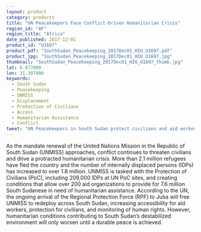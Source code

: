 ```yaml
---
layout: product
category: products
title: "UN Peacekeepers Face Conflict-Driven Humanitarian Crisis"
region_id: "AF"
region_title: "Africa"
date_published: 2017-12-01
product_id: "U1697"
product_pdf: "SouthSudan_Peacekeeping_2017Dec01_HIU_U1697.pdf"
product_jpg: "SouthSudan_Peacekeeping_2017Dec01_HIU_U1697.jpg"
thumbnail: "SouthSudan_Peacekeeping_2017Dec01_HIU_U1697_thumb.jpg"
lat: 6.877000
lon: 31.307000
keywords:
  - South Sudan
  - Peacekeeping
  - UNMISS
  - Displacement
  - Protection of Civilians
  - Access
  - Humanitarian Assistance
  - Conflict 
tweet: "UN Peacekeepers in South Sudan protect civilians and aid workers amidst conflict."
---
```

As the mandate renewal of the United Nations Mission in the Republic of South Sudan (UNMISS) approaches, conflict continues to threaten civilians and drive a protracted humanitarian crisis. More than 2.1 million refugees have fled the country and the number of internally displaced persons (IDPs) has increased to over 1.8 million. UNMISS is tasked with the Protection of Civilians (PoC), including 209,000 IDPs at UN PoC sites, and creating conditions that allow over 200 aid organizations to provide for 7.6 million South Sudanese in need of humanitarian assistance. According to the UN, the ongoing arrival of the Regional Protection Force (RPF) to Juba will free UNMISS to redeploy across South Sudan, increasing accessibility for aid workers, protection for civilians, and monitoring of human rights.  However, humanitarian conditions contributing to South Sudan’s destabilized environment will only worsen until a durable peace is achieved.
